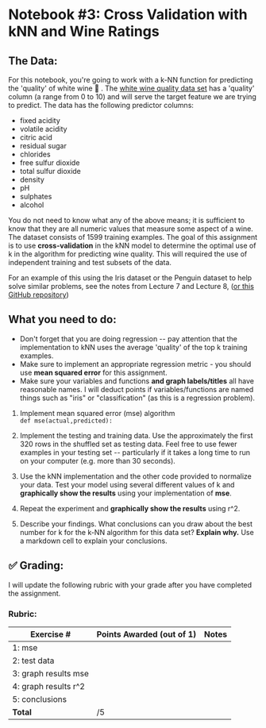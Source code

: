# Notebook #3: Cross Validation with kNN and Wine Ratings

## The Data: 
For this notebook, you're going to work with a k-NN function for predicting the 'quality' of white wine 🍷 . The [white wine quality data set](https://archive.ics.uci.edu/ml/datasets/wine+quality) has a 'quality' column (a range from 0 to 10) and will serve the target feature we are trying to predict. The data has the following predictor columns:
- fixed acidity
- volatile acidity
- citric acid
- residual sugar
- chlorides
- free sulfur dioxide
- total sulfur dioxide
- density
- pH
- sulphates
- alcohol

You do not need to know what any of the above means; it is sufficient to know that they are all numeric values that measure some aspect of a wine. The dataset consists of 1599 training examples. The goal of this assignment is to use **cross-validation** in the kNN model to determine the optimal use of k in the algorithm for predicting wine quality. This will required the use of independent training and test subsets of the data. 

For an example of this using the Iris dataset or the Penguin dataset to help solve similar problems, see the notes from Lecture 7 and Lecture 8, ([or this GitHub repository](https://github.com/urness/CS167Fall22Code))

## What you need to do: 

- Don't forget that you are doing regression -- pay attention that the implementation to kNN uses the average 'quality' of the top k training examples.
- Make sure to implement an appropriate regression metric - you should use **mean squared error** for this assignment. 
- Make sure your variables and functions **and graph labels/titles** all have reasonable names. I will deduct points if variables/functions are named things such as "iris" or "classification" (as this is a regression problem).

1. Implement mean squared error (mse) algorithm  
    `def mse(actual,predicted):`
    
2.  Implement the testing and training data. Use the approximately the first 320 rows in the shuffled set as testing data. Feel free to use fewer examples in your testing set -- particularly if it takes a long time to run on your computer (e.g. more than 30 seconds). 
3. Use the kNN implementation and the other code provided to normalize your data. Test your model using several different values of k and **graphically show the results** using your implementation of **mse**.
4. Repeat the experiment and **graphically show the results** using r^2.
5. Describe your findings. What conclusions can you draw about the best number for k for the k-NN algorithm for this data set? **Explain why.** Use a markdown cell to explain your conclusions.

## :white_check_mark: Grading: 
I will update the following rubric with your grade after you have completed the assignment.
### Rubric:
| Exercise #  | Points Awarded (out of 1)  | Notes |
| --------- | ------------------- | --------- |
| 1: mse                   |        |    |
| 2: test data             |        |    | 
| 3: graph results mse        |        |    |
| 4: graph results r^2        |        |    | 
| 5: conclusions           |        |    |
| <b>Total                 |    /5  | </b>|
